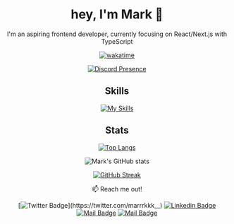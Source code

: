 <div align="center">

# hey, I'm Mark 👋  
I'm an aspiring frontend developer, currently focusing on React/Next.js with TypeScript

[![wakatime](https://wakatime.com/badge/user/8044c689-6a7c-43a8-be35-68e7ff75f4f1.svg)](https://wakatime.com/@8044c689-6a7c-43a8-be35-68e7ff75f4f1)

[![Discord Presence](https://lanyard.cnrad.dev/api/814406096022011934)](https://discord.com/users/814406096022011934)

## Skills

[![My Skills](https://skillicons.dev/icons?i=react,next,tailwind,ts,js,html,css)](https://github.com/marrrkkk/marrrkkk)

## Stats

[![Top Langs](https://github-readme-stats.vercel.app/api/top-langs/?username=marrrkkk&theme=tokyonight&layout=compact)](https://github.com/marrrkkk/marrrkkk)

![Mark's GitHub stats](https://github-readme-stats.vercel.app/api?username=marrrkkk&theme=tokyonight&show_icons=true)

[![GitHub Streak](https://streak-stats.demolab.com?user=marrrkkk&theme=tokyonight)](https://git.io/streak-stats)

:mailbox: Reach me out!

[![Twitter Badge](https://img.shields.io/badge/-@marrrkkk__-1ca0f1?style=flat&labelColor=1ca0f1&logo=twitter&logoColor=white&link=https://twitter.com/marrrkkk__)](https://twitter.com/marrrkkk__) 
[![Linkedin Badge](https://img.shields.io/badge/-Mark_Louie-0e76a8?style=flat&labelColor=0e76a8&logo=linkedin&logoColor=white)](https://www.linkedin.com/in/mark-louie-alvarez-b90162257/) 
[![Mail Badge](https://img.shields.io/badge/-@marklouiealvarez_-e84393?style=flat&labelColor=e84393&logo=instagram&logoColor=white)](https://instagram.com/marrrrkkkk__/) 
[![Mail Badge](https://img.shields.io/badge/-definitelynotmark13-c0392b?style=flat&labelColor=c0392b&logo=gmail&logoColor=white)](mailto:definitelynotmark13@gmail.com)

</div>
